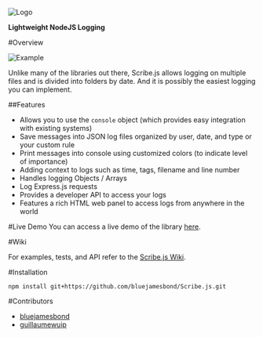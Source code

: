![Logo](https://raw.githubusercontent.com/bluejamesbond/Scribe.js/master/__misc/scribejs%20design%20logo%20%5Ba%5D.png)

**Lightweight NodeJS Logging**

#Overview

![Example](http://i.imgur.com/fM696mU.png)

Unlike many of the libraries out there, Scribe.js allows logging on multiple files and is divided into folders by date. And it is possibly the easiest logging you can implement.

##Features

- Allows you to use the `console` object (which provides easy integration with existing systems)
- Save messages into JSON log files organized by user, date, and type or your custom rule
- Print messages into console using customized colors (to indicate level of importance)
- Adding context to logs such as time, tags, filename and line number
- Handles logging Objects / Arrays
- Log Express.js requests
- Provides a developer API to access your logs
- Features a rich HTML web panel to access logs from anywhere in the world

#Live Demo
You can access a live demo of the library [here](https://bluejamesbond.github.io/Scribe.js/).

#Wiki

For examples, tests, and API refer to the [Scribe.js Wiki](https://github.com/bluejamesbond/Scribe.js/wiki/1-·-Home).

#Installation
```
npm install git+https://github.com/bluejamesbond/Scribe.js.git
```

#Contributors

- [bluejamesbond](https://github.com/bluejamesbond)
- [guillaumewuip](https://github.com/guillaumewuip)

